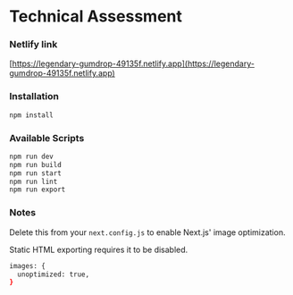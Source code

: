 # Technical Assessment

### Netlify link
[https://legendary-gumdrop-49135f.netlify.app](https://legendary-gumdrop-49135f.netlify.app)

### Installation

```bash
npm install
```

### Available Scripts

```bash
npm run dev
npm run build
npm run start
npm run lint
npm run export
```

### Notes
Delete this from your `next.config.js` to enable Next.js' image optimization.

Static HTML exporting requires it to be disabled.

```bash
images: {
  unoptimized: true,
}
```
